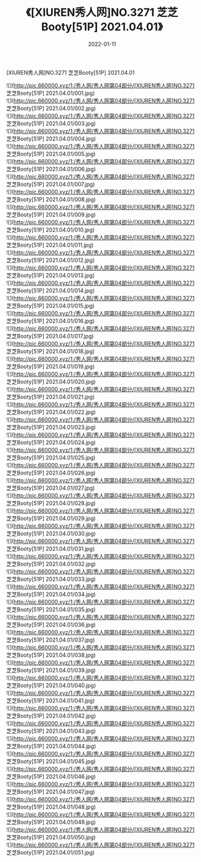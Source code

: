 ﻿---
layout: post
title:  《[XIUREN秀人网]NO.3271 芝芝Booty[51P] 2021.04.01》
date:   2022-01-11
img: http://pic.660000.xyz/1:/秀人网/秀人网第04部分/[XIUREN秀人网]NO.3271 芝芝Booty[51P] 2021.04.01/000.jpg
categories: [美女, 清纯, 唯美]
---

[XIUREN秀人网]NO.3271 芝芝Booty[51P] 2021.04.01

 ![](http://pic.660000.xyz/1:/秀人网/秀人网第04部分/[XIUREN秀人网]NO.3271 芝芝Booty[51P] 2021.04.01/001.jpg) <br>![](http://pic.660000.xyz/1:/秀人网/秀人网第04部分/[XIUREN秀人网]NO.3271 芝芝Booty[51P] 2021.04.01/002.jpg) <br>![](http://pic.660000.xyz/1:/秀人网/秀人网第04部分/[XIUREN秀人网]NO.3271 芝芝Booty[51P] 2021.04.01/003.jpg) <br>![](http://pic.660000.xyz/1:/秀人网/秀人网第04部分/[XIUREN秀人网]NO.3271 芝芝Booty[51P] 2021.04.01/004.jpg) <br>![](http://pic.660000.xyz/1:/秀人网/秀人网第04部分/[XIUREN秀人网]NO.3271 芝芝Booty[51P] 2021.04.01/005.jpg) <br>![](http://pic.660000.xyz/1:/秀人网/秀人网第04部分/[XIUREN秀人网]NO.3271 芝芝Booty[51P] 2021.04.01/006.jpg) <br>![](http://pic.660000.xyz/1:/秀人网/秀人网第04部分/[XIUREN秀人网]NO.3271 芝芝Booty[51P] 2021.04.01/007.jpg) <br>![](http://pic.660000.xyz/1:/秀人网/秀人网第04部分/[XIUREN秀人网]NO.3271 芝芝Booty[51P] 2021.04.01/008.jpg) <br>![](http://pic.660000.xyz/1:/秀人网/秀人网第04部分/[XIUREN秀人网]NO.3271 芝芝Booty[51P] 2021.04.01/009.jpg) <br>![](http://pic.660000.xyz/1:/秀人网/秀人网第04部分/[XIUREN秀人网]NO.3271 芝芝Booty[51P] 2021.04.01/010.jpg) <br>![](http://pic.660000.xyz/1:/秀人网/秀人网第04部分/[XIUREN秀人网]NO.3271 芝芝Booty[51P] 2021.04.01/011.jpg) <br>![](http://pic.660000.xyz/1:/秀人网/秀人网第04部分/[XIUREN秀人网]NO.3271 芝芝Booty[51P] 2021.04.01/012.jpg) <br>![](http://pic.660000.xyz/1:/秀人网/秀人网第04部分/[XIUREN秀人网]NO.3271 芝芝Booty[51P] 2021.04.01/013.jpg) <br>![](http://pic.660000.xyz/1:/秀人网/秀人网第04部分/[XIUREN秀人网]NO.3271 芝芝Booty[51P] 2021.04.01/014.jpg) <br>![](http://pic.660000.xyz/1:/秀人网/秀人网第04部分/[XIUREN秀人网]NO.3271 芝芝Booty[51P] 2021.04.01/015.jpg) <br>![](http://pic.660000.xyz/1:/秀人网/秀人网第04部分/[XIUREN秀人网]NO.3271 芝芝Booty[51P] 2021.04.01/016.jpg) <br>![](http://pic.660000.xyz/1:/秀人网/秀人网第04部分/[XIUREN秀人网]NO.3271 芝芝Booty[51P] 2021.04.01/017.jpg) <br>![](http://pic.660000.xyz/1:/秀人网/秀人网第04部分/[XIUREN秀人网]NO.3271 芝芝Booty[51P] 2021.04.01/018.jpg) <br>![](http://pic.660000.xyz/1:/秀人网/秀人网第04部分/[XIUREN秀人网]NO.3271 芝芝Booty[51P] 2021.04.01/019.jpg) <br>![](http://pic.660000.xyz/1:/秀人网/秀人网第04部分/[XIUREN秀人网]NO.3271 芝芝Booty[51P] 2021.04.01/020.jpg) <br>![](http://pic.660000.xyz/1:/秀人网/秀人网第04部分/[XIUREN秀人网]NO.3271 芝芝Booty[51P] 2021.04.01/021.jpg) <br>![](http://pic.660000.xyz/1:/秀人网/秀人网第04部分/[XIUREN秀人网]NO.3271 芝芝Booty[51P] 2021.04.01/022.jpg) <br>![](http://pic.660000.xyz/1:/秀人网/秀人网第04部分/[XIUREN秀人网]NO.3271 芝芝Booty[51P] 2021.04.01/023.jpg) <br>![](http://pic.660000.xyz/1:/秀人网/秀人网第04部分/[XIUREN秀人网]NO.3271 芝芝Booty[51P] 2021.04.01/024.jpg) <br>![](http://pic.660000.xyz/1:/秀人网/秀人网第04部分/[XIUREN秀人网]NO.3271 芝芝Booty[51P] 2021.04.01/025.jpg) <br>![](http://pic.660000.xyz/1:/秀人网/秀人网第04部分/[XIUREN秀人网]NO.3271 芝芝Booty[51P] 2021.04.01/026.jpg) <br>![](http://pic.660000.xyz/1:/秀人网/秀人网第04部分/[XIUREN秀人网]NO.3271 芝芝Booty[51P] 2021.04.01/027.jpg) <br>![](http://pic.660000.xyz/1:/秀人网/秀人网第04部分/[XIUREN秀人网]NO.3271 芝芝Booty[51P] 2021.04.01/028.jpg) <br>![](http://pic.660000.xyz/1:/秀人网/秀人网第04部分/[XIUREN秀人网]NO.3271 芝芝Booty[51P] 2021.04.01/029.jpg) <br>![](http://pic.660000.xyz/1:/秀人网/秀人网第04部分/[XIUREN秀人网]NO.3271 芝芝Booty[51P] 2021.04.01/030.jpg) <br>![](http://pic.660000.xyz/1:/秀人网/秀人网第04部分/[XIUREN秀人网]NO.3271 芝芝Booty[51P] 2021.04.01/031.jpg) <br>![](http://pic.660000.xyz/1:/秀人网/秀人网第04部分/[XIUREN秀人网]NO.3271 芝芝Booty[51P] 2021.04.01/032.jpg) <br>![](http://pic.660000.xyz/1:/秀人网/秀人网第04部分/[XIUREN秀人网]NO.3271 芝芝Booty[51P] 2021.04.01/033.jpg) <br>![](http://pic.660000.xyz/1:/秀人网/秀人网第04部分/[XIUREN秀人网]NO.3271 芝芝Booty[51P] 2021.04.01/034.jpg) <br>![](http://pic.660000.xyz/1:/秀人网/秀人网第04部分/[XIUREN秀人网]NO.3271 芝芝Booty[51P] 2021.04.01/035.jpg) <br>![](http://pic.660000.xyz/1:/秀人网/秀人网第04部分/[XIUREN秀人网]NO.3271 芝芝Booty[51P] 2021.04.01/036.jpg) <br>![](http://pic.660000.xyz/1:/秀人网/秀人网第04部分/[XIUREN秀人网]NO.3271 芝芝Booty[51P] 2021.04.01/037.jpg) <br>![](http://pic.660000.xyz/1:/秀人网/秀人网第04部分/[XIUREN秀人网]NO.3271 芝芝Booty[51P] 2021.04.01/038.jpg) <br>![](http://pic.660000.xyz/1:/秀人网/秀人网第04部分/[XIUREN秀人网]NO.3271 芝芝Booty[51P] 2021.04.01/039.jpg) <br>![](http://pic.660000.xyz/1:/秀人网/秀人网第04部分/[XIUREN秀人网]NO.3271 芝芝Booty[51P] 2021.04.01/040.jpg) <br>![](http://pic.660000.xyz/1:/秀人网/秀人网第04部分/[XIUREN秀人网]NO.3271 芝芝Booty[51P] 2021.04.01/041.jpg) <br>![](http://pic.660000.xyz/1:/秀人网/秀人网第04部分/[XIUREN秀人网]NO.3271 芝芝Booty[51P] 2021.04.01/042.jpg) <br>![](http://pic.660000.xyz/1:/秀人网/秀人网第04部分/[XIUREN秀人网]NO.3271 芝芝Booty[51P] 2021.04.01/043.jpg) <br>![](http://pic.660000.xyz/1:/秀人网/秀人网第04部分/[XIUREN秀人网]NO.3271 芝芝Booty[51P] 2021.04.01/044.jpg) <br>![](http://pic.660000.xyz/1:/秀人网/秀人网第04部分/[XIUREN秀人网]NO.3271 芝芝Booty[51P] 2021.04.01/045.jpg) <br>![](http://pic.660000.xyz/1:/秀人网/秀人网第04部分/[XIUREN秀人网]NO.3271 芝芝Booty[51P] 2021.04.01/046.jpg) <br>![](http://pic.660000.xyz/1:/秀人网/秀人网第04部分/[XIUREN秀人网]NO.3271 芝芝Booty[51P] 2021.04.01/047.jpg) <br>![](http://pic.660000.xyz/1:/秀人网/秀人网第04部分/[XIUREN秀人网]NO.3271 芝芝Booty[51P] 2021.04.01/048.jpg) <br>![](http://pic.660000.xyz/1:/秀人网/秀人网第04部分/[XIUREN秀人网]NO.3271 芝芝Booty[51P] 2021.04.01/049.jpg) <br>![](http://pic.660000.xyz/1:/秀人网/秀人网第04部分/[XIUREN秀人网]NO.3271 芝芝Booty[51P] 2021.04.01/050.jpg) <br>![](http://pic.660000.xyz/1:/秀人网/秀人网第04部分/[XIUREN秀人网]NO.3271 芝芝Booty[51P] 2021.04.01/051.jpg) <br>